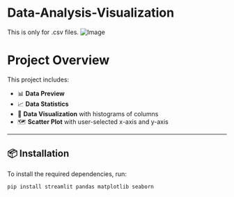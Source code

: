 # Data-Analysis-Visualization
This is only for .csv files.
![Image](https://github.com/user-attachments/assets/9dbc31c4-1298-44ec-818b-e304876675f6) 

# Project Overview

This project includes:

- 📊 **Data Preview**
- 📈 **Data Statistics**
- 🧮 **Data Visualization** with histograms of columns
- 🗺️ **Scatter Plot** with user-selected x-axis and y-axis

---

## 📦 Installation

To install the required dependencies, run:

```bash
pip install streamlit pandas matplotlib seaborn






